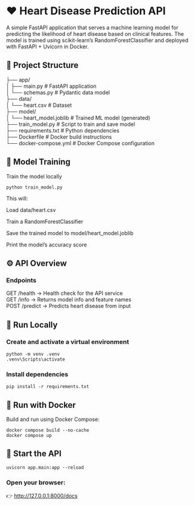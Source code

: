 # ❤️ Heart Disease Prediction API 

A simple FastAPI application that serves a machine learning model for predicting the likelihood of heart disease based on clinical features. The model is trained using scikit-learn’s RandomForestClassifier and deployed with FastAPI + Uvicorn in Docker.

## 📁 Project Structure 

├── app/  
│   ├── main.py          # FastAPI application  
│   └── schemas.py       # Pydantic data model  
├── data/  
│   └── heart.csv        # Dataset  
├── model/  
│   └── heart_model.joblib  # Trained ML model (generated)  
├── train_model.py       # Script to train and save model  
├── requirements.txt     # Python dependencies  
├── Dockerfile           # Docker build instructions  
└── docker-compose.yml   # Docker Compose configuration  

## 🧠 Model Training

Train the model locally
```
python train_model.py
```
This will:

Load data/heart.csv

Train a RandomForestClassifier

Save the trained model to model/heart_model.joblib

Print the model’s accuracy score

## ⚙️ API Overview  
### Endpoints    
GET	/health	-> Health check for the API service  
GET	/info	-> Returns model info and feature names  
POST	/predict	-> Predicts heart disease from input  

## 🧩 Run Locally

### Create and activate a virtual environment
```
python -m venv .venv 
.venv\Scripts\activate
```

### Install dependencies
```
pip install -r requirements.txt
```

## 🐳 Run with Docker
Build and run using Docker Compose:  
```
docker compose build --no-cache  
docker compose up  
```

## 🧾 Start the API
```
uvicorn app.main:app --reload
```

### Open your browser:
👉 http://127.0.0.1:8000/docs
